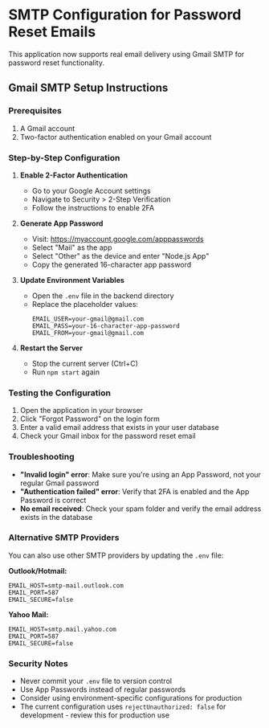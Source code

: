 # SMTP Configuration for Password Reset Emails

This application now supports real email delivery using Gmail SMTP for password reset functionality.

## Gmail SMTP Setup Instructions

### Prerequisites
1. A Gmail account
2. Two-factor authentication enabled on your Gmail account

### Step-by-Step Configuration

1. **Enable 2-Factor Authentication**
   - Go to your Google Account settings
   - Navigate to Security > 2-Step Verification
   - Follow the instructions to enable 2FA

2. **Generate App Password**
   - Visit: https://myaccount.google.com/apppasswords
   - Select "Mail" as the app
   - Select "Other" as the device and enter "Node.js App"
   - Copy the generated 16-character app password

3. **Update Environment Variables**
   - Open the `.env` file in the backend directory
   - Replace the placeholder values:
     ```
     EMAIL_USER=your-gmail@gmail.com
     EMAIL_PASS=your-16-character-app-password
     EMAIL_FROM=your-gmail@gmail.com
     ```

4. **Restart the Server**
   - Stop the current server (Ctrl+C)
   - Run `npm start` again

### Testing the Configuration

1. Open the application in your browser
2. Click "Forgot Password" on the login form
3. Enter a valid email address that exists in your user database
4. Check your Gmail inbox for the password reset email

### Troubleshooting

- **"Invalid login" error**: Make sure you're using an App Password, not your regular Gmail password
- **"Authentication failed" error**: Verify that 2FA is enabled and the App Password is correct
- **No email received**: Check your spam folder and verify the email address exists in the database

### Alternative SMTP Providers

You can also use other SMTP providers by updating the `.env` file:

**Outlook/Hotmail:**
```
EMAIL_HOST=smtp-mail.outlook.com
EMAIL_PORT=587
EMAIL_SECURE=false
```

**Yahoo Mail:**
```
EMAIL_HOST=smtp.mail.yahoo.com
EMAIL_PORT=587
EMAIL_SECURE=false
```

### Security Notes

- Never commit your `.env` file to version control
- Use App Passwords instead of regular passwords
- Consider using environment-specific configurations for production
- The current configuration uses `rejectUnauthorized: false` for development - review this for production use